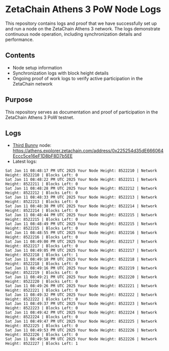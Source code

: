 # ZetaChain Athens 3 PoW Node Logs
This repository contains logs and proof that we have successfully set up and run a node on the ZetaChain Athens 3 network. The logs demonstrate continuous node operation, including synchronization details and performance.

## Contents
- Node setup information
- Synchronization logs with block height details
- Ongoing proof of work logs to verify active participation in the ZetaChain network

## Purpose
This repository serves as documentation and proof of participation in the ZetaChain Athens 3 PoW testnet.

## Logs

- [Third Bunny](https://thirdbunny.xyz/) node: https://athens.explorer.zetachain.com/address/0x225254d35dE666064Eccc5ce16eF1D8bF8D7b5EE
- Latest logs:
```
Sat Jan 11 08:48:17 PM UTC 2025 Your Node Height: 8522210 | Network Height: 8522210 | Blocks Left: 0
Sat Jan 11 08:48:22 PM UTC 2025 Your Node Height: 8522211 | Network Height: 8522211 | Blocks Left: 0
Sat Jan 11 08:48:28 PM UTC 2025 Your Node Height: 8522212 | Network Height: 8522212 | Blocks Left: 0
Sat Jan 11 08:48:33 PM UTC 2025 Your Node Height: 8522213 | Network Height: 8522213 | Blocks Left: 0
Sat Jan 11 08:48:38 PM UTC 2025 Your Node Height: 8522214 | Network Height: 8522214 | Blocks Left: 0
Sat Jan 11 08:48:44 PM UTC 2025 Your Node Height: 8522215 | Network Height: 8522215 | Blocks Left: 0
Sat Jan 11 08:48:49 PM UTC 2025 Your Node Height: 8522215 | Network Height: 8522215 | Blocks Left: 0
Sat Jan 11 08:48:55 PM UTC 2025 Your Node Height: 8522216 | Network Height: 8522216 | Blocks Left: 0
Sat Jan 11 08:49:00 PM UTC 2025 Your Node Height: 8522217 | Network Height: 8522217 | Blocks Left: 0
Sat Jan 11 08:49:05 PM UTC 2025 Your Node Height: 8522217 | Network Height: 8522218 | Blocks Left: 1
Sat Jan 11 08:49:10 PM UTC 2025 Your Node Height: 8522218 | Network Height: 8522218 | Blocks Left: 0
Sat Jan 11 08:49:16 PM UTC 2025 Your Node Height: 8522219 | Network Height: 8522219 | Blocks Left: 0
Sat Jan 11 08:49:21 PM UTC 2025 Your Node Height: 8522220 | Network Height: 8522220 | Blocks Left: 0
Sat Jan 11 08:49:26 PM UTC 2025 Your Node Height: 8522221 | Network Height: 8522221 | Blocks Left: 0
Sat Jan 11 08:49:32 PM UTC 2025 Your Node Height: 8522222 | Network Height: 8522222 | Blocks Left: 0
Sat Jan 11 08:49:37 PM UTC 2025 Your Node Height: 8522223 | Network Height: 8522223 | Blocks Left: 0
Sat Jan 11 08:49:42 PM UTC 2025 Your Node Height: 8522224 | Network Height: 8522224 | Blocks Left: 0
Sat Jan 11 08:49:47 PM UTC 2025 Your Node Height: 8522225 | Network Height: 8522225 | Blocks Left: 0
Sat Jan 11 08:49:53 PM UTC 2025 Your Node Height: 8522226 | Network Height: 8522226 | Blocks Left: 0
Sat Jan 11 08:49:58 PM UTC 2025 Your Node Height: 8522226 | Network Height: 8522227 | Blocks Left: 1
```
